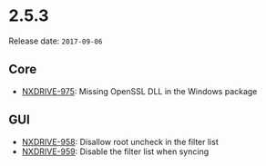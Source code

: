 # 2.5.3

Release date: `2017-09-06`

## Core

- [NXDRIVE-975](https://jira.nuxeo.com/browse/NXDRIVE-975): Missing OpenSSL DLL in the Windows package

## GUI

- [NXDRIVE-958](https://jira.nuxeo.com/browse/NXDRIVE-958): Disallow root uncheck in the filter list
- [NXDRIVE-959](https://jira.nuxeo.com/browse/NXDRIVE-959): Disable the filter list when syncing
